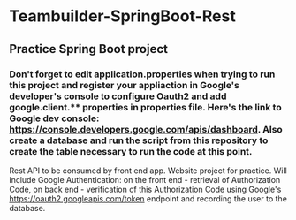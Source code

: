 # Teambuilder-SpringBoot-Rest
## Practice Spring Boot project
  
### Don't forget to edit application.properties when trying to run this project and register your appliaction in Google's developer's console to configure Oauth2 and add google.client.** properties in properties file. Here's the link to Google dev console: https://console.developers.google.com/apis/dashboard. Also create a database and run the script from this repository to create the table necessary to run the code at this point.

Rest API to be consumed by front end app. Website project for practice.
Will include Google Authentication: on the front end - retrieval of Authorization Code,
on back end - verification of this Authorization Code using Google's https://oauth2.googleapis.com/token endpoint and recording the user to the database.

